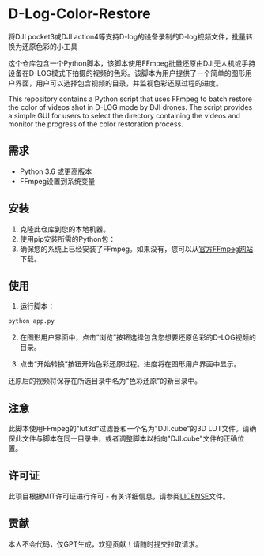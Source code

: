 # D-Log-Color-Restore
将DJI pocket3或DJI action4等支持D-log的设备录制的D-log视频文件，批量转换为还原色彩的小工具

这个仓库包含一个Python脚本，该脚本使用FFmpeg批量还原由DJI无人机或手持设备在D-LOG模式下拍摄的视频的色彩。该脚本为用户提供了一个简单的图形用户界面，用户可以选择包含视频的目录，并监视色彩还原过程的进度。

This repository contains a Python script that uses FFmpeg to batch restore the color of videos shot in D-LOG mode by DJI drones. The script provides a simple GUI for users to select the directory containing the videos and monitor the progress of the color restoration process.

## 需求

- Python 3.6 或更高版本
- FFmpeg设置到系统变量

## 安装

1. 克隆此仓库到您的本地机器。
2. 使用pip安装所需的Python包：
3. 确保您的系统上已经安装了FFmpeg。如果没有，您可以从[官方FFmpeg网站](https://ffmpeg.org/download.html)下载。

## 使用

1. 运行脚本：

```bash
python app.py
```

2. 在图形用户界面中，点击“浏览”按钮选择包含您想要还原色彩的D-LOG视频的目录。

3. 点击“开始转换”按钮开始色彩还原过程。进度将在图形用户界面中显示。

还原后的视频将保存在所选目录中名为"色彩还原"的新目录中。

## 注意

此脚本使用FFmpeg的"lut3d"过滤器和一个名为"DJI.cube"的3D LUT文件。请确保此文件与脚本在同一目录中，或者调整脚本以指向"DJI.cube"文件的正确位置。

## 许可证

此项目根据MIT许可证进行许可 - 有关详细信息，请参阅[LICENSE](LICENSE)文件。

## 贡献

本人不会代码，仅GPT生成，欢迎贡献！请随时提交拉取请求。
